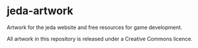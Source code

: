 jeda-artwork
============

Artwork for the jeda website and free resources for game development.

All artwork in this repository is released under a Creative Commons licence.
